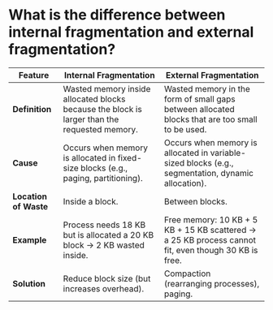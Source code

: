 # What is the difference between internal fragmentation and external fragmentation?

| Feature             | Internal Fragmentation                                                                 | External Fragmentation                                                                 |
|---------------------|---------------------------------------------------------------------------------------|---------------------------------------------------------------------------------------|
| **Definition**      | Wasted memory inside allocated blocks because the block is larger than the requested memory. | Wasted memory in the form of small gaps between allocated blocks that are too small to be used. |
| **Cause**           | Occurs when memory is allocated in fixed-size blocks (e.g., paging, partitioning).    | Occurs when memory is allocated in variable-sized blocks (e.g., segmentation, dynamic allocation). |
| **Location of Waste** | Inside a block.                                                                       | Between blocks.                                                                       |
| **Example**         | Process needs 18 KB but is allocated a 20 KB block → 2 KB wasted inside.              | Free memory: 10 KB + 5 KB + 15 KB scattered → a 25 KB process cannot fit, even though 30 KB is free. |
| **Solution**        | Reduce block size (but increases overhead).                                            | Compaction (rearranging processes), paging.                                           |
